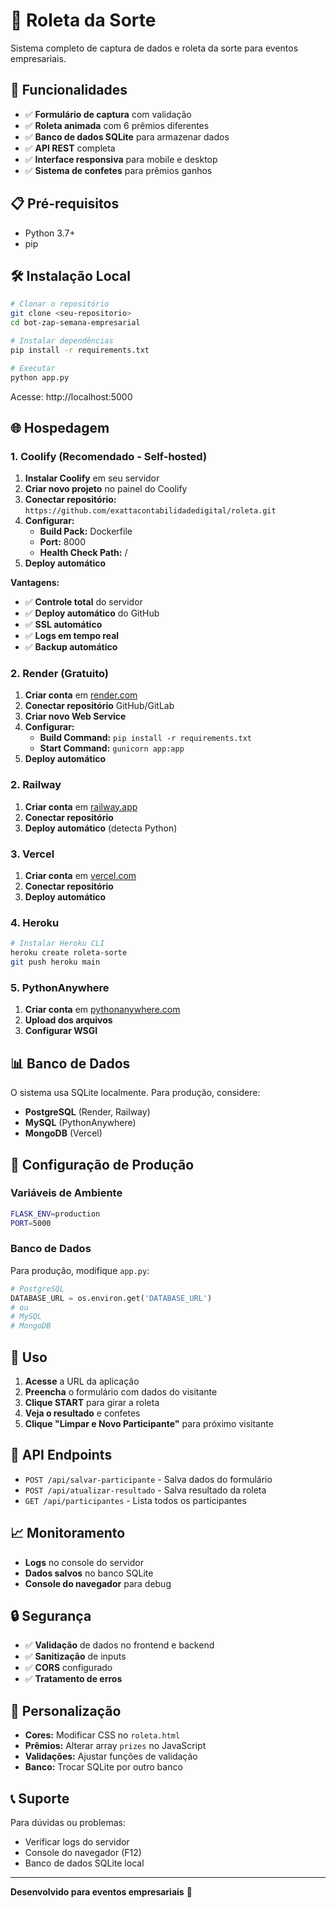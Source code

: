# 🎰 Roleta da Sorte

Sistema completo de captura de dados e roleta da sorte para eventos empresariais.

## 🚀 Funcionalidades

- ✅ **Formulário de captura** com validação
- ✅ **Roleta animada** com 6 prêmios diferentes
- ✅ **Banco de dados SQLite** para armazenar dados
- ✅ **API REST** completa
- ✅ **Interface responsiva** para mobile e desktop
- ✅ **Sistema de confetes** para prêmios ganhos

## 📋 Pré-requisitos

- Python 3.7+
- pip

## 🛠️ Instalação Local

```bash
# Clonar o repositório
git clone <seu-repositorio>
cd bot-zap-semana-empresarial

# Instalar dependências
pip install -r requirements.txt

# Executar
python app.py
```

Acesse: http://localhost:5000

## 🌐 Hospedagem

### 1. Coolify (Recomendado - Self-hosted)

1. **Instalar Coolify** em seu servidor
2. **Criar novo projeto** no painel do Coolify
3. **Conectar repositório:** `https://github.com/exattacontabilidadedigital/roleta.git`
4. **Configurar:**
   - **Build Pack:** Dockerfile
   - **Port:** 8000
   - **Health Check Path:** /
5. **Deploy automático**

**Vantagens:**
- ✅ **Controle total** do servidor
- ✅ **Deploy automático** do GitHub
- ✅ **SSL automático**
- ✅ **Logs em tempo real**
- ✅ **Backup automático**

### 2. Render (Gratuito)

1. **Criar conta** em [render.com](https://render.com)
2. **Conectar repositório** GitHub/GitLab
3. **Criar novo Web Service**
4. **Configurar:**
   - **Build Command:** `pip install -r requirements.txt`
   - **Start Command:** `gunicorn app:app`
5. **Deploy automático**

### 2. Railway

1. **Criar conta** em [railway.app](https://railway.app)
2. **Conectar repositório**
3. **Deploy automático** (detecta Python)

### 3. Vercel

1. **Criar conta** em [vercel.com](https://vercel.com)
2. **Conectar repositório**
3. **Deploy automático**

### 4. Heroku

```bash
# Instalar Heroku CLI
heroku create roleta-sorte
git push heroku main
```

### 5. PythonAnywhere

1. **Criar conta** em [pythonanywhere.com](https://pythonanywhere.com)
2. **Upload dos arquivos**
3. **Configurar WSGI**

## 📊 Banco de Dados

O sistema usa SQLite localmente. Para produção, considere:

- **PostgreSQL** (Render, Railway)
- **MySQL** (PythonAnywhere)
- **MongoDB** (Vercel)

## 🔧 Configuração de Produção

### Variáveis de Ambiente

```bash
FLASK_ENV=production
PORT=5000
```

### Banco de Dados

Para produção, modifique `app.py`:

```python
# PostgreSQL
DATABASE_URL = os.environ.get('DATABASE_URL')
# ou
# MySQL
# MongoDB
```

## 📱 Uso

1. **Acesse** a URL da aplicação
2. **Preencha** o formulário com dados do visitante
3. **Clique START** para girar a roleta
4. **Veja o resultado** e confetes
5. **Clique "Limpar e Novo Participante"** para próximo visitante

## 🎯 API Endpoints

- `POST /api/salvar-participante` - Salva dados do formulário
- `POST /api/atualizar-resultado` - Salva resultado da roleta
- `GET /api/participantes` - Lista todos os participantes

## 📈 Monitoramento

- **Logs** no console do servidor
- **Dados salvos** no banco SQLite
- **Console do navegador** para debug

## 🔒 Segurança

- ✅ **Validação** de dados no frontend e backend
- ✅ **Sanitização** de inputs
- ✅ **CORS** configurado
- ✅ **Tratamento de erros**

## 🎨 Personalização

- **Cores:** Modificar CSS no `roleta.html`
- **Prêmios:** Alterar array `prizes` no JavaScript
- **Validações:** Ajustar funções de validação
- **Banco:** Trocar SQLite por outro banco

## 📞 Suporte

Para dúvidas ou problemas:
- Verificar logs do servidor
- Console do navegador (F12)
- Banco de dados SQLite local

---

**Desenvolvido para eventos empresariais** 🎉 